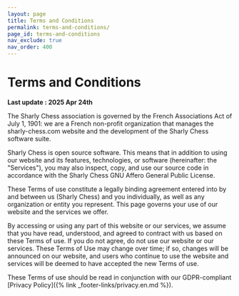 ```yaml
---
layout: page
title: Terms and Conditions
permalink: terms-and-conditions/
page_id: terms-and-conditions
nav_exclude: true
nav_order: 400
---
```


# Terms and Conditions

**Last update : 2025 Apr 24th**

The Sharly Chess association is governed by the French Associations Act of July 1, 1901: we are a French non-profit organization that manages the sharly-chess.com website and the development of the Sharly Chess software suite.

Sharly Chess is open source software. This means that in addition to using our website and its features, technologies, or software (hereinafter: the "Services"), you may also inspect, copy, and use our source code in accordance with the Sharly Chess GNU Affero General Public License.

These Terms of use constitute a legally binding agreement entered into by and between us (Sharly Chess) and you individually, as well as any organization or entity you represent. This page governs your use of our website and the services we offer.

By accessing or using any part of this website or our services, we assume that you have read, understood, and agreed to contract with us based on these Terms of use. If you do not agree, do not use our website or our services. These Terms of Use may change over time; if so, changes will be announced on our website, and users who continue to use the website and services will be deemed to have accepted the new Terms of use.

These Terms of use should be read in conjunction with our GDPR-compliant [Privacy Policy]({% link _footer-links/privacy.en.md %}).
